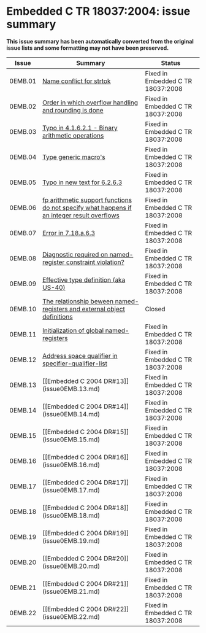 # Embedded C TR 18037:2004: issue summary

**This issue summary has been automatically converted from the original issue lists and some formatting may not have been preserved.**

|Issue|Summary|Status|
|-|-|-|
|0EMB.01|[Name conflict for strtok](issue0EMB.01.md)|Fixed in Embedded C TR 18037:2008|
|0EMB.02|[Order in which overflow handling and rounding is done](issue0EMB.02.md)|Fixed in Embedded C TR 18037:2008|
|0EMB.03|[Typo in 4.1.6.2.1 \- Binary arithmetic operations](issue0EMB.03.md)|Fixed in Embedded C TR 18037:2008|
|0EMB.04|[Type generic macro's](issue0EMB.04.md)|Fixed in Embedded C TR 18037:2008|
|0EMB.05|[Typo in new text for 6.2.6.3](issue0EMB.05.md)|Fixed in Embedded C TR 18037:2008|
|0EMB.06|[fp arithmetic support functions do not specify what happens if an integer result overflows](issue0EMB.06.md)|Fixed in Embedded C TR 18037:2008|
|0EMB.07|[Error in 7.18.a.6.3](issue0EMB.07.md)|Fixed in Embedded C TR 18037:2008|
|0EMB.08|[Diagnostic required on named-register constraint violation?](issue0EMB.08.md)|Fixed in Embedded C TR 18037:2008|
|0EMB.09|[Effective type definition (aka US-40)](issue0EMB.09.md)|Fixed in Embedded C TR 18037:2008|
|0EMB.10|[The relationship beween named-registers and external object definitions](issue0EMB.10.md)|Closed|
|0EMB.11|[Initialization of global named-registers](issue0EMB.11.md)|Fixed in Embedded C TR 18037:2008|
|0EMB.12|[Address space qualifier in specifier-qualifier-list](issue0EMB.12.md)|Fixed in Embedded C TR 18037:2008|
|0EMB.13|[\[Embedded C 2004 DR#13]](issue0EMB.13.md)|Fixed in Embedded C TR 18037:2008|
|0EMB.14|[\[Embedded C 2004 DR#14]](issue0EMB.14.md)|Fixed in Embedded C TR 18037:2008|
|0EMB.15|[\[Embedded C 2004 DR#15]](issue0EMB.15.md)|Fixed in Embedded C TR 18037:2008|
|0EMB.16|[\[Embedded C 2004 DR#16]](issue0EMB.16.md)|Fixed in Embedded C TR 18037:2008|
|0EMB.17|[\[Embedded C 2004 DR#17]](issue0EMB.17.md)|Fixed in Embedded C TR 18037:2008|
|0EMB.18|[\[Embedded C 2004 DR#18]](issue0EMB.18.md)|Fixed in Embedded C TR 18037:2008|
|0EMB.19|[\[Embedded C 2004 DR#19]](issue0EMB.19.md)|Fixed in Embedded C TR 18037:2008|
|0EMB.20|[\[Embedded C 2004 DR#20]](issue0EMB.20.md)|Fixed in Embedded C TR 18037:2008|
|0EMB.21|[\[Embedded C 2004 DR#21]](issue0EMB.21.md)|Fixed in Embedded C TR 18037:2008|
|0EMB.22|[\[Embedded C 2004 DR#22]](issue0EMB.22.md)|Fixed in Embedded C TR 18037:2008|

